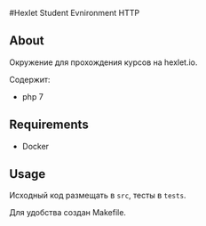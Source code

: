 #Hexlet Student Evnironment HTTP

## About
Окружение для прохождения курсов на hexlet.io.

Содержит:
- php 7

## Requirements

- Docker

## Usage

Исходный код размещать в  `src`, тесты в `tests`.

Для удобства создан Makefile.

